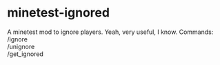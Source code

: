 # minetest-ignored
A minetest mod to ignore players. Yeah, very useful, I know.
Commands:  
/ignore <name>  
/unignore <name>    
/get_ignored  

